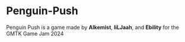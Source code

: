 # Penguin-Push
 
Penguin Push is a game made by **Alkemist**, **liLJaah**, and **Ebility** for the GMTK Game Jam 2024
